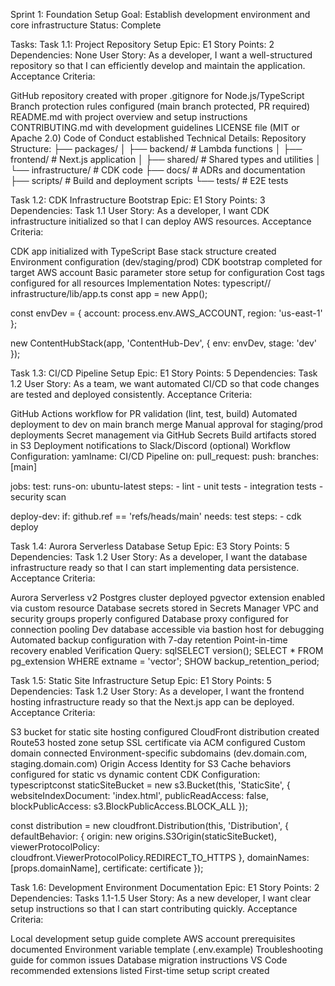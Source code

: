 Sprint 1: Foundation Setup
Goal: Establish development environment and core infrastructure
Status: Complete

Tasks:
Task 1.1: Project Repository Setup
Epic: E1
Story Points: 2
Dependencies: None
User Story: As a developer, I want a well-structured repository so that I can efficiently develop and maintain the application.
Acceptance Criteria:

 GitHub repository created with proper .gitignore for Node.js/TypeScript
 Branch protection rules configured (main branch protected, PR required)
 README.md with project overview and setup instructions
 CONTRIBUTING.md with development guidelines
 LICENSE file (MIT or Apache 2.0)
 Code of Conduct established
Technical Details:
Repository Structure:
├── packages/
│   ├── backend/        # Lambda functions
│   ├── frontend/       # Next.js application
│   ├── shared/         # Shared types and utilities
│   └── infrastructure/ # CDK code
├── docs/              # ADRs and documentation
├── scripts/           # Build and deployment scripts
└── tests/            # E2E tests

Task 1.2: CDK Infrastructure Bootstrap
Epic: E1
Story Points: 3
Dependencies: Task 1.1
User Story: As a developer, I want CDK infrastructure initialized so that I can deploy AWS resources.
Acceptance Criteria:

 CDK app initialized with TypeScript
 Base stack structure created
 Environment configuration (dev/staging/prod)
 CDK bootstrap completed for target AWS account
 Basic parameter store setup for configuration
 Cost tags configured for all resources
Implementation Notes:
typescript// infrastructure/lib/app.ts
const app = new App();

const envDev = { account: process.env.AWS_ACCOUNT, region: 'us-east-1' };

new ContentHubStack(app, 'ContentHub-Dev', {
  env: envDev,
  stage: 'dev'
});

Task 1.3: CI/CD Pipeline Setup
Epic: E1
Story Points: 5
Dependencies: Task 1.2
User Story: As a team, we want automated CI/CD so that code changes are tested and deployed consistently.
Acceptance Criteria:

 GitHub Actions workflow for PR validation (lint, test, build)
 Automated deployment to dev on main branch merge
 Manual approval for staging/prod deployments
 Secret management via GitHub Secrets
 Build artifacts stored in S3
 Deployment notifications to Slack/Discord (optional)
Workflow Configuration:
yamlname: CI/CD Pipeline
on:
  pull_request:
  push:
    branches: [main]

jobs:
  test:
    runs-on: ubuntu-latest
    steps:
      - lint
      - unit tests
      - integration tests
      - security scan
  
  deploy-dev:
    if: github.ref == 'refs/heads/main'
    needs: test
    steps:
      - cdk deploy
      
Task 1.4: Aurora Serverless Database Setup
Epic: E3
Story Points: 5
Dependencies: Task 1.2
User Story: As a developer, I want the database infrastructure ready so that I can start implementing data persistence.
Acceptance Criteria:

 Aurora Serverless v2 Postgres cluster deployed
 pgvector extension enabled via custom resource
 Database secrets stored in Secrets Manager
 VPC and security groups properly configured
 Database proxy configured for connection pooling
 Dev database accessible via bastion host for debugging
 Automated backup configuration with 7-day retention
 Point-in-time recovery enabled
Verification Query:
sqlSELECT version();
SELECT * FROM pg_extension WHERE extname = 'vector';
SHOW backup_retention_period;

Task 1.5: Static Site Infrastructure Setup
Epic: E1
Story Points: 5
Dependencies: Task 1.2
User Story: As a developer, I want the frontend hosting infrastructure ready so that the Next.js app can be deployed.
Acceptance Criteria:

 S3 bucket for static site hosting configured
 CloudFront distribution created
 Route53 hosted zone setup
 SSL certificate via ACM configured
 Custom domain connected
 Environment-specific subdomains (dev.domain.com, staging.domain.com)
 Origin Access Identity for S3
 Cache behaviors configured for static vs dynamic content
CDK Configuration:
typescriptconst staticSiteBucket = new s3.Bucket(this, 'StaticSite', {
  websiteIndexDocument: 'index.html',
  publicReadAccess: false,
  blockPublicAccess: s3.BlockPublicAccess.BLOCK_ALL
});

const distribution = new cloudfront.Distribution(this, 'Distribution', {
  defaultBehavior: {
    origin: new origins.S3Origin(staticSiteBucket),
    viewerProtocolPolicy: cloudfront.ViewerProtocolPolicy.REDIRECT_TO_HTTPS
  },
  domainNames: [props.domainName],
  certificate: certificate
});

Task 1.6: Development Environment Documentation
Epic: E1
Story Points: 2
Dependencies: Tasks 1.1-1.5
User Story: As a new developer, I want clear setup instructions so that I can start contributing quickly.
Acceptance Criteria:

 Local development setup guide complete
 AWS account prerequisites documented
 Environment variable template (.env.example)
 Troubleshooting guide for common issues
 Database migration instructions
 VS Code recommended extensions listed
 First-time setup script created